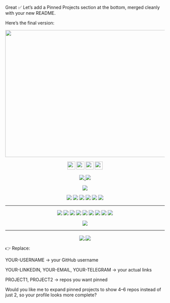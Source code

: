 Great ✅ Let’s add a Pinned Projects section at the bottom, merged cleanly with your new README.

Here’s the final version:

<p align="center">
 <img  width="800" height="400" src="https://github.com/Terabyte17/Terabyte17/blob/master/social/yashs.gif">
</p>

<!-- Social Media -->
<p align="center">
  <a href="https://github.com/YOUR-USERNAME"><img src="https://img.shields.io/badge/-Github-000?style=for-the-badge&logo=Github&logoColor=white" height=25></a>
  <a href="https://www.linkedin.com/in/YOUR-LINKEDIN/"><img src="https://img.shields.io/badge/-LinkedIn-blue?style=for-the-badge&logo=Linkedin&logoColor=white" height=25></a>
  <a href="mailto:YOUR-EMAIL@gmail.com"><img src="https://img.shields.io/badge/-Gmail-c14438?style=for-the-badge&logo=Gmail&logoColor=white" height=25></a>
  <a href="https://t.me/YOUR-TELEGRAM"><img src="https://img.shields.io/badge/-Telegram-0088cc?style=for-the-badge&logo=Telegram&logoColor=white" height=25></a>
</p>

<!-- Repo & Followers -->
<p align=center>
  <a href="https://github.com/YOUR-USERNAME">
    <img src="https://badges.pufler.dev/visits/YOUR-USERNAME/YOUR-USERNAME?style=flat-square&color=black&logo=github">
  </a>
  <a href="https://github.com/YOUR-USERNAME?tab=repositories">
    <img src="https://badges.pufler.dev/repos/YOUR-USERNAME?style=flat-square&color=black&logo=github">
  </a>
</p>

<p align="center">
  <a href="https://github.com/YOUR-USERNAME"><img src="https://img.shields.io/github/followers/YOUR-USERNAME?style=social"></a>
</p>

<!-- Technologies / Areas -->
<p align="center">
<img src="https://img.shields.io/badge/Robotics-brown"> 
<img src="https://img.shields.io/badge/Machine Learning-green"> 
<img src="https://img.shields.io/badge/Deep Learning-red"> 
<img src="https://img.shields.io/badge/Computer Vision-magenta"> 
<img src="https://img.shields.io/badge/Natural Language Processing-yellow"> 
<img src="https://img.shields.io/badge/Reinforcement Learning-blue"> 
</p>

<hr>

<!-- Languages and Tools -->
<p align="center">
<img src="https://img.shields.io/badge/TensorFlow%20-%23FF6F00.svg?&style=for-the-badge&logo=TensorFlow&logoColor=white" /> 
<img src="https://img.shields.io/badge/Keras%20-%23D00000.svg?&style=for-the-badge&logo=Keras&logoColor=white"/> 
<img src="https://img.shields.io/badge/javascript%20-%23323330.svg?&style=for-the-badge&logo=javascript&logoColor=%23F7DF1E"/> 
<img src="https://img.shields.io/badge/html5%20-%23E34F26.svg?&style=for-the-badge&logo=html5&logoColor=white"/> 
<img src="https://img.shields.io/badge/css3%20-%231572B6.svg?&style=for-the-badge&logo=css3&logoColor=white"/> 
<img src="https://img.shields.io/badge/python%20-%2314354C.svg?&style=for-the-badge&logo=python&logoColor=white"/> 
<img src="https://img.shields.io/badge/c++%20-%2300599C.svg?&style=for-the-badge&logo=c%2B%2B&ogoColor=white"/> 
<img src="https://img.shields.io/badge/git%20-%23F05033.svg?&style=for-the-badge&logo=git&logoColor=white"/> 
<img src="https://img.shields.io/badge/github%20-%23121011.svg?&style=for-the-badge&logo=github&logoColor=white"/>
</p>

<!-- GitHub Stats -->
<p align=center>  
  <img align=center src="https://github-readme-stats.vercel.app/api?username=YOUR-USERNAME&show_icons=true&theme=radical">
</p>

---

<!-- Pinned Projects -->
<p align="center">
  <a href="https://github.com/YOUR-USERNAME/PROJECT1">
    <img align="center" src="https://github-readme-stats.vercel.app/api/pin/?username=YOUR-USERNAME&repo=PROJECT1&theme=radical" />
  </a>
  <a href="https://github.com/YOUR-USERNAME/PROJECT2">
    <img align="center" src="https://github-readme-stats.vercel.app/api/pin/?username=YOUR-USERNAME&repo=PROJECT2&theme=radical" />
  </a>
</p>

👉 Replace:

YOUR-USERNAME → your GitHub username

YOUR-LINKEDIN, YOUR-EMAIL, YOUR-TELEGRAM → your actual links

PROJECT1, PROJECT2 → repos you want pinned


Would you like me to expand pinned projects to show 4–6 repos instead of just 2, so your profile looks more complete?
